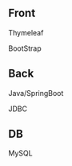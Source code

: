 <h2>Front</h2>
<p>Thymeleaf</p>
<p>BootStrap</p>

<h2>Back</h2>
<p>Java/SpringBoot</p>
<p>JDBC</p>

<h2>DB</h2>
<p>MySQL</p>

